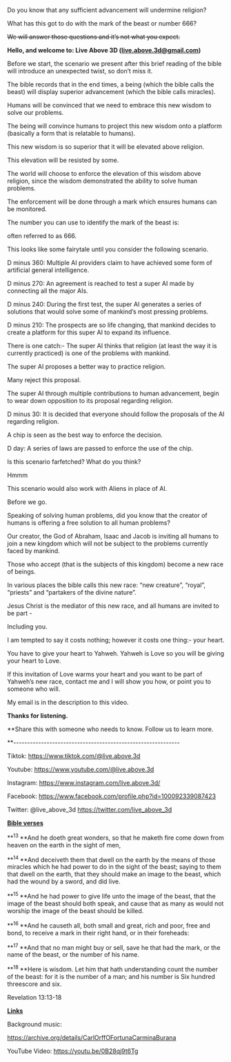 Do you know that any sufficient advancement will undermine religion?

What has this got to do with the mark of the beast or number 666?

<s>We will answer those questions and it’s not what you expect.</s>

**Hello, and welcome to: Live Above 3D (<live.above.3d@gmail.com>)**

Before we start, the scenario we present after this brief reading of the
bible will introduce an unexpected twist, so don’t miss it.

The bible records that in the end times, a being (which the bible calls
the beast) will display superior advancement (which the bible calls
miracles).

Humans will be convinced that we need to embrace this new wisdom to
solve our problems.

The being will convince humans to project this new wisdom onto a
platform (basically a form that is relatable to humans).

This new wisdom is so superior that it will be elevated above religion.

This elevation will be resisted by some.

The world will choose to enforce the elevation of this wisdom above
religion, since the wisdom demonstrated the ability to solve human
problems.

The enforcement will be done through a mark which ensures humans can be
monitored.

The number you can use to identify the mark of the beast is:

often referred to as 666.

This looks like some fairytale until you consider the following
scenario.

D minus 360: Multiple AI providers claim to have achieved some form of
artificial general intelligence.

D minus 270: An agreement is reached to test a super AI made by
connecting all the major AIs.

D minus 240: During the first test, the super AI generates a series of
solutions that would solve some of mankind’s most pressing problems.

D minus 210: The prospects are so life changing, that mankind decides to
create a platform for this super AI to expand its influence.

There is one catch:- The super AI thinks that religion (at least the way
it is currently practiced) is one of the problems with mankind.

The super AI proposes a better way to practice religion.

Many reject this proposal.

The super AI through multiple contributions to human advancement, begin
to wear down opposition to its proposal regarding religion.

D minus 30: It is decided that everyone should follow the proposals of
the AI regarding religion.

A chip is seen as the best way to enforce the decision.

D day: A series of laws are passed to enforce the use of the chip.

Is this scenario farfetched? What do you think?

Hmmm

This scenario would also work with Aliens in place of AI.

Before we go.

Speaking of solving human problems, did you know that the creator of
humans is offering a free solution to all human problems?

Our creator, the God of Abraham, Isaac and Jacob is inviting all humans
to join a new kingdom which will not be subject to the problems
currently faced by mankind.

Those who accept (that is the subjects of this kingdom) become a new
race of beings.

In various places the bible calls this new race: “new creature”,
“royal”, “priests” and “partakers of the divine nature”.

Jesus Christ is the mediator of this new race, and all humans are
invited to be part -

Including you.

I am tempted to say it costs nothing; however it costs one thing:- your
heart.

You have to give your heart to Yahweh. Yahweh is Love so you will be
giving your heart to Love.

If this invitation of Love warms your heart and you want to be part of
Yahweh’s new race, contact me and I will show you how, or point you to
someone who will.

My email is in the description to this video.

**Thanks for listening.**

**Share this with someone who needs to know. Follow us to learn more.  
  
**------------------------------------------------------------

Tiktok: <https://www.tiktok.com/@live.above.3d>

Youtube: <https://www.youtube.com/@live.above.3d>

Instagram: <https://www.instagram.com/live.above.3d/>

Facebook: <https://www.facebook.com/profile.php?id=100092339087423>

Twitter: @live\_above\_3d <https://twitter.com/live_above_3d>

**<u>Bible verses</u>**

**<sup>13 </sup>**And he doeth great wonders, so that he maketh fire
come down from heaven on the earth in the sight of men,

**<sup>14 </sup>**And deceiveth them that dwell on the earth by the
means of those miracles which he had power to do in the sight of the
beast; saying to them that dwell on the earth, that they should make an
image to the beast, which had the wound by a sword, and did live.

**<sup>15 </sup>**And he had power to give life unto the image of the
beast, that the image of the beast should both speak, and cause that as
many as would not worship the image of the beast should be killed.

**<sup>16 </sup>**And he causeth all, both small and great, rich and
poor, free and bond, to receive a mark in their right hand, or in their
foreheads:

**<sup>17 </sup>**And that no man might buy or sell, save he that had
the mark, or the name of the beast, or the number of his name.

**<sup>18 </sup>**Here is wisdom. Let him that hath understanding count
the number of the beast: for it is the number of a man; and his number
is Six hundred threescore and six.

Revelation 13:13-18

**<u>Links</u>**

Background music:

<https://archive.org/details/CarlOrffOFortunaCarminaBurana>

YouTube Video: https://youtu.be/0B28qj9t6Tg
